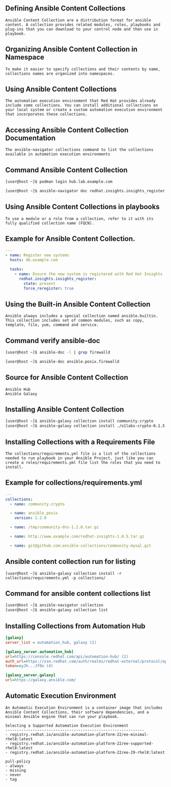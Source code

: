 ## Defining Ansible Content Collections
```
Ansible Content Collection are a distribution format for ansible content. A collection provides related modules, roles, playbooks and plug-ins that you can download to your control node and then use in playbook. 
```

## Organizing Ansible Content Collection in Namespace 
```
To make it easier to specify collections and their contents by name, collections names are organized into namespaces. 
```

## Using Ansible Content Collections 
```
The automation execution environment that Red Hat provides already include some collections. You can install additional collections on your local system or create a custom automation execution environment that incorporates these collections.
```

## Accessing Ansible Content Collection Documentation 
```
The ansible-navigator collections command to list the collections available in automation execution environments
```

## Command Ansible Content Collection 
```sh 
[user@host ~]$ podman login hub.lab.example.com 

[user@host ~]$ ansible-navigator doc redhat.insights.insights_register --mode stdout
```

## Using Ansible Content Collections in playbooks 
```
To use a module or a role from a collection, refer to it with its fully qualified collection name (FQCN). 
```

## Example for Ansible Content Collection.
```yaml
---
- name: Register new systems
  hosts: db.example.com

  tasks:
    - name: Ensure the new system is registered with Red Hat Insights
      redhat.insights.insights_register:
        state: present
        force_reregister: true
```

## Using the Built-in Ansible Content Collection 
```
Ansible always includes a special collection named ansible.builtin. This collection includes set of common modules, such as copy, template, file, yum, command and service. 
```

## Command verify ansible-doc 
```sh
[user@host ~]$ ansible-doc -l | grep firewalld

[user@host ~]$ ansible-doc ansible.posix.firewalld
```

## Source for Ansible Content Collection
```
Ansible Hub 
Ansible Galaxy
```

## Installing Ansible Content Collection
```sh 
[user@host ~]$ ansible-galaxy collection install community.crypto
[user@host ~]$ ansible-galaxy collection install ./o1labs-crypto-0.1.5.tar.gz -p collections/
```

## Installing Collections with a Requirements File
```
The collections/requirements.yml file is a list of the collections needed to run playbook in your Ansible Project, just like you can create a roles/requirements.yml file list the roles that you need to install.
```

## Example for collections/requirements.yml
```yaml 
---
collections:
  - name: community.crypto

  - name: ansible.posix
    version: 1.2.0

  - name: /tmp/community-dns-1.2.0.tar.gz

  - name: http://www.example.com/redhat-insights-1.0.5.tar.gz

  - name: git@github.com:ansible-collections/community.mysql.git
```

## Ansible content collection run for listing 
```
[user@host ~]$ ansible-galaxy collection install -r collections/requirements.yml -p collections/ 
```

## Command for ansible content collections list 
```sh 
[user@host ~]$ ansible-navigator collection
[user@host ~]$ ansible-galaxy collection list 
```

## Installing Collections from Automation Hub
```ini
[galaxy]
server_list = automation_hub, galaxy (1)

[galaxy_server.automation_hub]
url=https://console.redhat.com/api/automation-hub/ (2)
auth_url=https://sso.redhat.com/auth/realms/redhat-external/protocol/openid-connect/token (3)
token=eyJh...Jf0o (4)

[galaxy_server.galaxy]
url=https://galaxy.ansible.com/
```

## Automatic Execution Environment
```
An Automatic Execution Environment is a container image that includes Ansible Content Collections, their software dependencies, and a minimal Ansible engine that can run your playbook. 

Selecting a Supported Automation Execution Environment
-------------------------------------------------------------
- registry.redhat.io/ansible-automation-platform-22/ee-minimal-rhel8:latest
- registry.redhat.io/ansible-automation-platform-22/ee-supported-rhel8:latest
- registry.redhat.io/ansible-automation-platform-22/ee-29-rhel8:latest

pull-policy
- always 
- missing 
- never 
- tag
```
